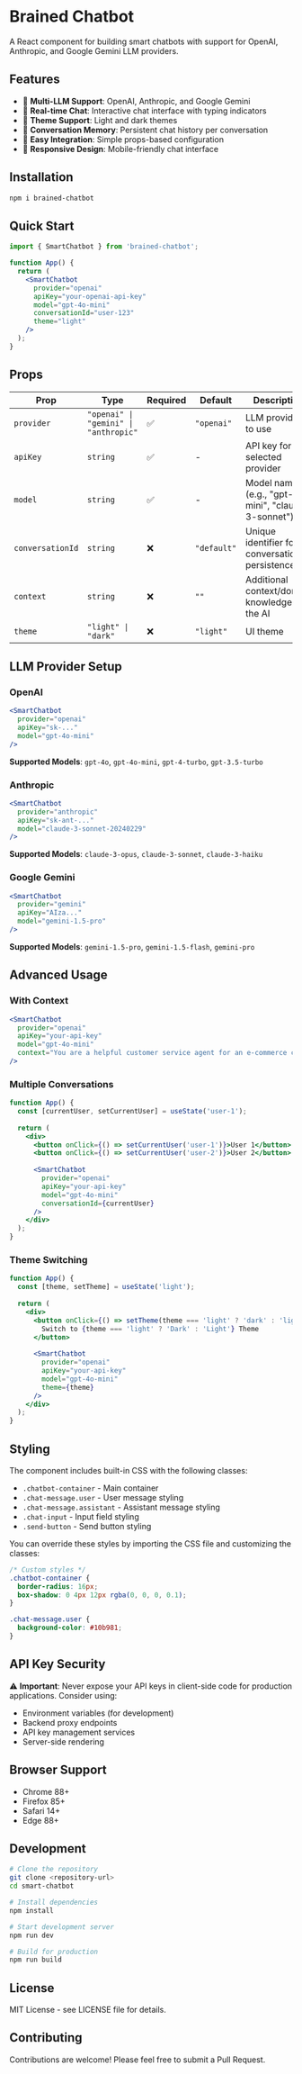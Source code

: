 # Brained Chatbot

A React component for building smart chatbots with support for OpenAI, Anthropic, and Google Gemini LLM providers.

## Features

- 🤖 **Multi-LLM Support**: OpenAI, Anthropic, and Google Gemini
- 💬 **Real-time Chat**: Interactive chat interface with typing indicators
- 🎨 **Theme Support**: Light and dark themes
- 💾 **Conversation Memory**: Persistent chat history per conversation
- 🔧 **Easy Integration**: Simple props-based configuration
- 📱 **Responsive Design**: Mobile-friendly chat interface

## Installation

```bash
npm i brained-chatbot
```

## Quick Start

```jsx
import { SmartChatbot } from 'brained-chatbot';

function App() {
  return (
    <SmartChatbot
      provider="openai"
      apiKey="your-openai-api-key"
      model="gpt-4o-mini"
      conversationId="user-123"
      theme="light"
    />
  );
}
```

## Props

| Prop | Type | Required | Default | Description |
|------|------|----------|---------|-------------|
| `provider` | `"openai" \| "gemini" \| "anthropic"` | ✅ | `"openai"` | LLM provider to use |
| `apiKey` | `string` | ✅ | - | API key for the selected provider |
| `model` | `string` | ✅ | - | Model name (e.g., "gpt-4o-mini", "claude-3-sonnet") |
| `conversationId` | `string` | ❌ | `"default"` | Unique identifier for conversation persistence |
| `context` | `string` | ❌ | `""` | Additional context/domain knowledge for the AI |
| `theme` | `"light" \| "dark"` | ❌ | `"light"` | UI theme |

## LLM Provider Setup

### OpenAI
```jsx
<SmartChatbot
  provider="openai"
  apiKey="sk-..."
  model="gpt-4o-mini"
/>
```

**Supported Models**: `gpt-4o`, `gpt-4o-mini`, `gpt-4-turbo`, `gpt-3.5-turbo`

### Anthropic
```jsx
<SmartChatbot
  provider="anthropic"
  apiKey="sk-ant-..."
  model="claude-3-sonnet-20240229"
/>
```

**Supported Models**: `claude-3-opus`, `claude-3-sonnet`, `claude-3-haiku`

### Google Gemini
```jsx
<SmartChatbot
  provider="gemini"
  apiKey="AIza..."
  model="gemini-1.5-pro"
/>
```

**Supported Models**: `gemini-1.5-pro`, `gemini-1.5-flash`, `gemini-pro`

## Advanced Usage

### With Context
```jsx
<SmartChatbot
  provider="openai"
  apiKey="your-api-key"
  model="gpt-4o-mini"
  context="You are a helpful customer service agent for an e-commerce company. Always be polite and helpful."
/>
```

### Multiple Conversations
```jsx
function App() {
  const [currentUser, setCurrentUser] = useState('user-1');
  
  return (
    <div>
      <button onClick={() => setCurrentUser('user-1')}>User 1</button>
      <button onClick={() => setCurrentUser('user-2')}>User 2</button>
      
      <SmartChatbot
        provider="openai"
        apiKey="your-api-key"
        model="gpt-4o-mini"
        conversationId={currentUser}
      />
    </div>
  );
}
```

### Theme Switching
```jsx
function App() {
  const [theme, setTheme] = useState('light');
  
  return (
    <div>
      <button onClick={() => setTheme(theme === 'light' ? 'dark' : 'light')}>
        Switch to {theme === 'light' ? 'Dark' : 'Light'} Theme
      </button>
      
      <SmartChatbot
        provider="openai"
        apiKey="your-api-key"
        model="gpt-4o-mini"
        theme={theme}
      />
    </div>
  );
}
```

## Styling

The component includes built-in CSS with the following classes:

- `.chatbot-container` - Main container
- `.chat-message.user` - User message styling
- `.chat-message.assistant` - Assistant message styling
- `.chat-input` - Input field styling
- `.send-button` - Send button styling

You can override these styles by importing the CSS file and customizing the classes:

```css
/* Custom styles */
.chatbot-container {
  border-radius: 16px;
  box-shadow: 0 4px 12px rgba(0, 0, 0, 0.1);
}

.chat-message.user {
  background-color: #10b981;
}
```

## API Key Security

⚠️ **Important**: Never expose your API keys in client-side code for production applications. Consider using:

- Environment variables (for development)
- Backend proxy endpoints
- API key management services
- Server-side rendering

## Browser Support

- Chrome 88+
- Firefox 85+
- Safari 14+
- Edge 88+

## Development

```bash
# Clone the repository
git clone <repository-url>
cd smart-chatbot

# Install dependencies
npm install

# Start development server
npm run dev

# Build for production
npm run build
```

## License

MIT License - see LICENSE file for details.

## Contributing

Contributions are welcome! Please feel free to submit a Pull Request.
